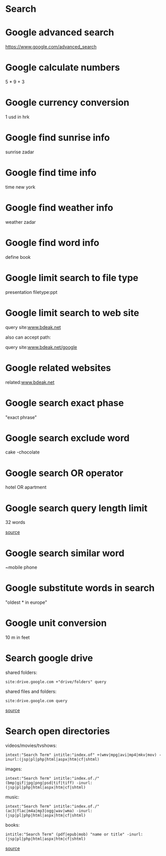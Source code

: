 # Search

# Google advanced search

<https://www.google.com/advanced_search>
# Google calculate numbers

5 * 9 + 3
# Google currency conversion

1 usd in hrk
# Google find sunrise info

sunrise zadar
# Google find time info

time new york
# Google find weather info

weather zadar
# Google find word info

define book
# Google limit search to file type

presentation filetype:ppt
# Google limit search to web site

query site:www.bdeak.net

also can accept path:

query site:www.bdeak.net/google
# Google related websites

related:www.bdeak.net
# Google search exact phase

"exact phrase"
# Google search exclude word

cake -chocolate
# Google search OR operator

hotel OR apartment
# Google search query length limit

32 words

[source](https://www.fer.unizg.hr/_download/repository/VjeKom-Pretrazivanje-Slides-v4-pp.pdf)
# Google search similar word

~mobile phone
# Google substitute words in search

"oldest * in europe"
# Google unit conversion

10 m in feet
# Search google drive

shared folders:

	site:drive.google.com +"drive/folders" query

shared files and folders:

	site:drive.google.com query

[source](https://www.reddit.com/r/opendirectories/comments/933pzm/all_resources_i_know_related_to_open_directories/)
# Search open directories

videos/movies/tvshows:

	intext:"Search Term" intitle:"index.of" +(wmv|mpg|avi|mp4|mkv|mov) -inurl:(jsp|pl|php|html|aspx|htm|cf|shtml)

images:

	intext:"Search Term" intitle:"index.of./" (bmp|gif|jpg|png|psd|tif|tiff) -inurl:(jsp|pl|php|html|aspx|htm|cf|shtml)

music:

	intext:"Search Term" intitle:"index.of./" (ac3|flac|m4a|mp3|ogg|wav|wma) -inurl:(jsp|pl|php|html|aspx|htm|cf|shtml)

books:

	intitle:"Search Term" (pdf|epub|mob) "name or title" -inurl:(jsp|pl|php|html|aspx|htm|cf|shtml)

[source](https://www.reddit.com/r/opendirectories/comments/933pzm/all_resources_i_know_related_to_open_directories/)

